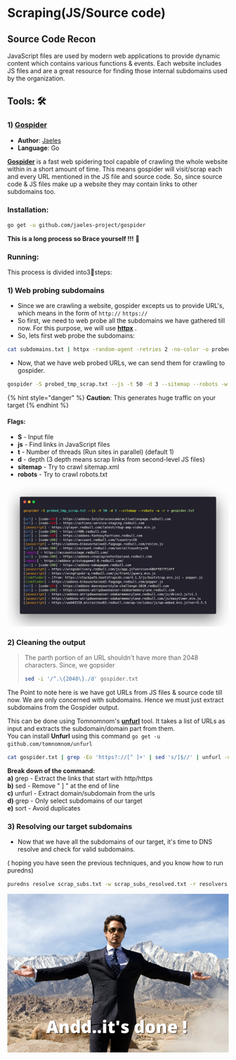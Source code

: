 # Scraping\(JS/Source code\)

## Source Code Recon

JavaScript files are used by modern web applications to provide dynamic content which contains various functions & events. Each website includes JS files and are a great resource for finding those internal subdomains used by the organization.

## Tools: 🛠 

### 1\) [Gospider](https://github.com/jaeles-project/gospider)

* **Author**: [Jaeles](https://github.com/jaeles-project)
* **Language**: Go

[**Gospider**](https://github.com/jaeles-project/gospider) is a fast web spidering tool capable of crawling the whole website within in a short amount of time. This means gospider will visit/scrap each and every URL mentioned in the JS file and source code. So, since source code & JS files make up a website they may contain links to other subdomains too. 

### Installation:

```bash
go get -u github.com/jaeles-project/gospider
```

**This is a long process so Brace yourself !!!** 💪

### Running:

This process is divided into3⃣steps:

### 1\) Web probing subdomains

* Since we are crawling a website, gospider excepts us to provide URL's, which means in the form of `http://`  `https://` 
* So first, we need to web probe all the subdomains we have gathered till now. For this purpose, we will use [**httpx**](https://github.com/projectdiscovery/httpx) .
* So, lets first web probe the subdomains:

```bash
cat subdomains.txt | httpx -random-agent -retries 2 -no-color -o probed_tmp_scrap.txt
```

* Now, that we have web probed URLs, we can send them for crawling to gospider.

```bash
gospider -S probed_tmp_scrap.txt --js -t 50 -d 3 --sitemap --robots -w -r > gospider.txt
```

{% hint style="danger" %}
**Caution**: This generates huge traffic on your target 
{% endhint %}

#### Flags:

* **S** - Input file
* **js** - Find links in JavaScript files
* **t** -  Number of threads \(Run sites in parallel\) \(default 1\)
* **d** - depth \(3 depth means scrap links from second-level JS files\)
* **sitemap** -  Try to crawl sitemap.xml
* **robots** - Try to crawl robots.txt

![](../.gitbook/assets/gospider.png)

### 2\) Cleaning the output

> The parth portion of an URL shouldn't have more than 2048 characters. Since, we gopsider 
>
> ```bash
> sed -i '/^.\{2048\}./d' gospider.txt
> ```

 The Point to note here is we have got URLs from JS files & source code till now. We are only concerned with subdomains. Hence we must just extract subdomains from the Gospider output.

This can be done using Tomnomnom's [**unfurl**](https://github.com/tomnomnom/unfurl) tool. It takes a list of URLs as input and extracts the subdomain/domain part from them.  
You can install **Unfurl** using this command `go get -u github.com/tomnomnom/unfurl` 

```bash
cat gospider.txt | grep -Eo 'https?://[^ ]+' | sed 's/]$//' | unfurl -u domains | grep ".example.com$" | sort -u scrap_subs.txt
```

**Break down of the command:**  
**a\)** grep - Extract the links that start with http/https  
**b\)** sed -  Remove " \] " at the end of line  
**c\)** unfurl - Extract domain/subdomain from the urls  
**d\)** grep - Only select subdomains of our target  
**e\)** sort - Avoid duplicates

### 3\) Resolving our target subdomains

* Now that we have all the subdomains of our target, it's time to DNS resolve and check for valid subdomains.

\( hoping you have seen the previous techniques, and you know how to run puredns\)

```bash
puredns resolve scrap_subs.txt -w scrap_subs_resolved.txt -r resolvers.txt 
```



![](../.gitbook/assets/copy-of-copy-of-copy-of-webscraping_meme.png)

